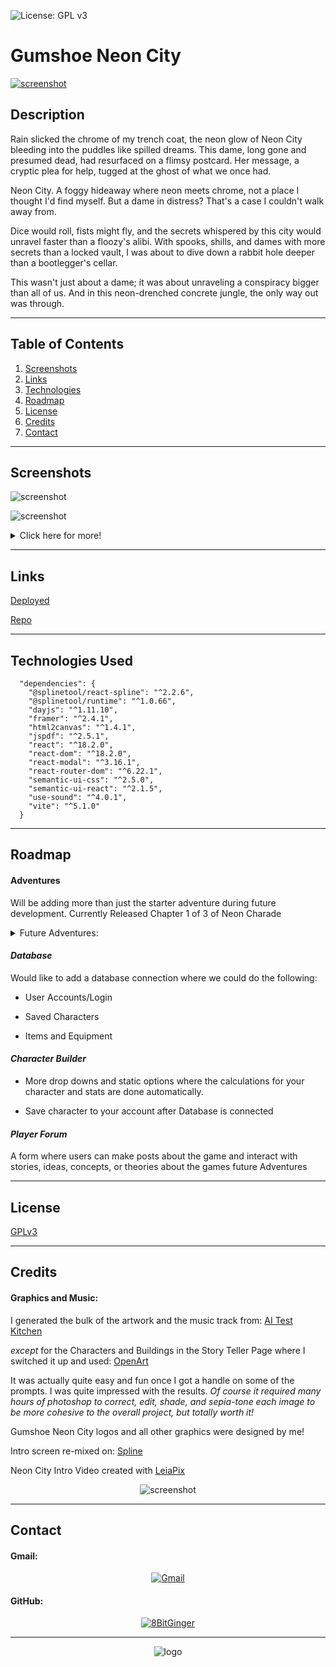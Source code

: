 ![License: GPL v3](https://img.shields.io/badge/License-GPLv3-blue.svg)

# Gumshoe Neon City

[![screenshot](./FrontEnd/src/assets/images/readme/gumshoe-main-rm.png)](#description)

## Description

Rain slicked the chrome of my trench coat, the neon glow of Neon City bleeding into the puddles like spilled dreams. This dame, long gone and presumed dead, had resurfaced on a flimsy postcard. Her message, a cryptic plea for help, tugged at the ghost of what we once had.

Neon City. A foggy hideaway where neon meets chrome, not a place I thought I'd find myself. But a dame in distress? That's a case I couldn't walk away from.

Dice would roll, fists might fly, and the secrets whispered by this city would unravel faster than a floozy's alibi. With spooks, shills, and dames with more secrets than a locked vault, I was about to dive down a rabbit hole deeper than a bootlegger's cellar.

This wasn't just about a dame; it was about unraveling a conspiracy bigger than all of us. And in this neon-drenched concrete jungle, the only way out was through.

---

## Table of Contents

1. [Screenshots](#screenshots)
1. [Links](#links)
1. [Technologies](#tech)
1. [Roadmap](#roadmap)
1. [License](#license)
1. [Credits](#credits)
1. [Contact](#contact)

---

<div id="screenshots"></div>

## Screenshots

![screenshot](./FrontEnd/src/assets/images/readme/gumshoe-home1-rm.png)

![screenshot](./FrontEnd/src/assets/images/readme/gumshoe-readme.gif)

<details closed>
<summary>Click here for more!</summary>
<br>

#### Main Page

-Post Card View

![screenshot](./FrontEnd/src/assets/images/readme/gumshoe-story-rm.png)

-Graphics Banner

![screenshot](./FrontEnd/src/assets/images/readme/gumshoe-graphicsBanner-rm.png)

-Developer Card

![screenshot](./FrontEnd/src/assets/images/readme/gumshoe-devCard-rm.png)

#### Player Page

![screenshot](./FrontEnd/src/assets/images/readme/gumshoe-player1-rm.png)

-Classes

![screenshot](./FrontEnd/src/assets/images/readme/gumshoe-classes-rm.png)

-Digital Character Sheet Maker

![screenshot](./FrontEnd/src/assets/images/readme/gumshoe-dgs-rm.png)

#### Story Teller Page

![screenshot](./FrontEnd/src/assets/images/readme/gumshoe-storyteller1-rm.png)

-Enemy Template

![screenshot](./FrontEnd/src/assets/images/readme/enemy-template.png)

-NPC Generator

![screenshot](./FrontEnd/src/assets/images/readme/gumshoe-npcGen-rm.png)

#### Neon City Page

-Neon City Page

![screenshot](./FrontEnd/src/assets/images/readme/gumshoe-neoncity1-rm.png)

-Detailed Locations

![screenshot](./FrontEnd/src/assets/images/readme/gumshoe-locations-rm.png)

</details>

---

<div id="links"></div>

## Links

[Deployed](https://gumshoe.vercel.app/)

[Repo](https://github.com/8BitGinger/gumshoeReact)

---

<div id="tech"></div>

## Technologies Used

```
  "dependencies": {
    "@splinetool/react-spline": "^2.2.6",
    "@splinetool/runtime": "^1.0.66",
    "dayjs": "^1.11.10",
    "framer": "^2.4.1",
    "html2canvas": "^1.4.1",
    "jspdf": "^2.5.1",
    "react": "^18.2.0",
    "react-dom": "^18.2.0",
    "react-modal": "^3.16.1",
    "react-router-dom": "^6.22.1",
    "semantic-ui-css": "^2.5.0",
    "semantic-ui-react": "^2.1.5",
    "use-sound": "^4.0.1",
    "vite": "^5.1.0"
  }
```

---

<div id="roadmap"></div>

## Roadmap

#### Adventures

Will be adding more than just the starter adventure during future development. Currently Released Chapter 1 of 3 of Neon Charade

<details closed>
<summary>Future Adventures:</summary>
<br>

-Gumshoe Neon City Chapters 2 and 3

![logo](./FrontEnd/src/assets/images/readme/neoncity-sepia.jpg)

> Find out the fate of You and your unlikely group of allies on the mean streets of Neon City!

- Gumshoe Hollywoodland

  ![Screenshot](./FrontEnd/src/assets/images/readme/hollywoodland-sepia.jpg)

  > The smog hung heavy over Tinseltown, a sickly yellow halo above the hazy dreamscape. Here, ambition dripped like sweat under the merciless California sun, where fortunes were made and shattered faster than a celluloid kiss. Dames with million-dollar smiles hawked their wares, and chisel-jawed fellas with steely gazes dreamt of the silver screen. But beneath the glitz, a darkness festered. Whispers slithered through back alleys, tales of things unnatural, of creatures from beyond the frame. Hollywoodland, they called it. More like Hollyweirdland, a place where the scripts got stranger than anything dreamed up by a drunken screenwriter. You, chum, are the only shamus with the guts (and the bottle) to wade through this celluloid nightmare.

- Gumshoe Revenge in Rio

  ![Screenshot](./FrontEnd/src/assets/images/readme/riorevenge-sepia.jpg)

  > The Amazon humidity hung heavy in Rio, a suffocating cloak over the vibrant chaos. Christ the Redeemer, its skeletal form reaching towards the hazy sky, offered no solace. Here, in 1936 Rio, the samba pulsed with a darker rhythm. I, a weary gumshoe used to the grit of New York City, had arrived for some sun-drenched R&R. But past sins are like stray bullets, they have a way of finding you, even in paradise. A face from a forgotten case materialized across the casino floor – Frankie "The Fox" Moretti, a hood I put away back in '32. He shouldn't be here, breathing, radiating barely contained rage. Looks like my Rio vacation just took a sharp turn into a labyrinth of showgirls with deadly secrets, a murder threatening to ignite a war, and Frankie "The Fox" Moretti thirsting for revenge as cold as a Rio night. This dame in distress wouldn't be wearing a swimsuit, but a shroud.

- Gumshoe Moscow Mayday

  ![Screenshot](./FrontEnd/src/assets/images/readme/russiannights-sepia.jpg)

  > Moscow, a frozen tomb bathed in perpetual twilight. Not a great place for your plane to go down. Surviving the crash was the easy part, the saga ahead, well you might no be as lucky. You, a gumshoe with a nose for trouble and a taste for cheap vodka, were partnered with Nika Arovka, a Soviet ambassador with a smile too sharp and eyes like glacial ice. Whispers of strange men in uniforms and ancient alien devices with world-ending power sent you both hurtling through this frozen hell. A down-on-your-luck detective, and a femme fatale with buried secrets, were all that stood between oblivion and a world cracked open like a rotten egg.

- Gumshoe Agents of the Multiverse

  ![Screenshot](./FrontEnd/src/assets/images/readme/multiverse-sepia.jpg)

  > The last case went sideways faster than a greased getaway car. Now, you find yourself yanked from the familiar grime and grit and deposited in... well, who even knows? The Penrose Division, that's what they call themselves. Seems this rabbit hole runs deeper than a bootleg speakeasy. Multiverse travel, alternate realities, alien threats, the whole kit and kaboodle. All under the steely gaze of your new boss, April Sunday. A dame with a name that wouldn't be out of place in a bygone era, stuck in a world that makes yesterday's case look like a walk in the park. One thing's for sure, shamus: the gloves are off. Crack the case with the help of your new partner Nika Arovak, stop whatever's bleeding through the seams of reality, and maybe, just maybe, impress Ms. Sunday enough to learn the mystery that started this whole adventure!

  </details>

#### _Database_

Would like to add a database connection where we could do the following:

- User Accounts/Login

- Saved Characters

- Items and Equipment

#### _Character Builder_

- More drop downs and static options where the calculations for your character and stats are done automatically.

- Save character to your account after Database is connected

#### _Player Forum_

A form where users can make posts about the game and interact with stories, ideas, concepts, or theories about the games future Adventures

---

<div id="license"></div>

## License

[GPLv3](https://www.gnu.org/licenses/gpl-3.0)

---

<div id="credits"></div>

## Credits

#### Graphics and Music:

I generated the bulk of the artwork and the music track from:
[AI Test Kitchen](https://aitestkitchen.withgoogle.com/)

_except_ for the Characters and Buildings in the Story Teller Page where I switched it up and used:
[OpenArt](https://openart.ai/)

It was actually quite easy and fun once I got a handle on some of the prompts. I was quite impressed with the results. _Of course it required many hours of photoshop to correct, edit, shade, and sepia-tone each image to be more cohesive to the overall project, but totally worth it!_

Gumshoe Neon City logos and all other graphics were designed by me!

Intro screen re-mixed on: [Spline](https://spline.design/)

Neon City Intro Video created with [LeiaPix](https://www.leiapix.com/)

<div align="center">

![screenshot](./FrontEnd/src/assets/images/readme/ai-readme.png)

</div>

---

<div id="contact"></div>

## Contact

#### Gmail:

<div align="center">

[![Gmail](./FrontEnd/src/assets/images/readme/gmail-gumshoe-rm.png)](mailto:ryan.fann@gmail.com)

</div>

#### GitHub:

<div align="center">

[![8BitGinger](./FrontEnd/src/assets/images/readme/8bit-smallContact.png)](https://github.com/8BitGinger)

</div>

---

<div align="center">

![logo](./FrontEnd/src/assets/images/document-logo-sepia2.png)

</div>
